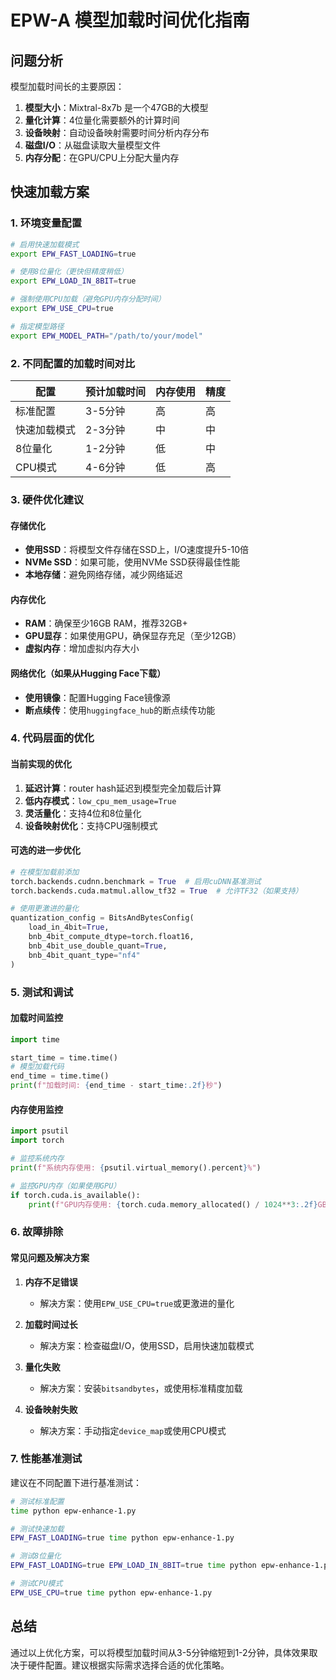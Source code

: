 # EPW-A 模型加载时间优化指南

## 问题分析

模型加载时间长的主要原因：
1. **模型大小**：Mixtral-8x7b 是一个47GB的大模型
2. **量化计算**：4位量化需要额外的计算时间
3. **设备映射**：自动设备映射需要时间分析内存分布
4. **磁盘I/O**：从磁盘读取大量模型文件
5. **内存分配**：在GPU/CPU上分配大量内存

## 快速加载方案

### 1. 环境变量配置

```bash
# 启用快速加载模式
export EPW_FAST_LOADING=true

# 使用8位量化（更快但精度稍低）
export EPW_LOAD_IN_8BIT=true

# 强制使用CPU加载（避免GPU内存分配时间）
export EPW_USE_CPU=true

# 指定模型路径
export EPW_MODEL_PATH="/path/to/your/model"
```

### 2. 不同配置的加载时间对比

| 配置 | 预计加载时间 | 内存使用 | 精度 |
|------|-------------|----------|------|
| 标准配置 | 3-5分钟 | 高 | 高 |
| 快速加载模式 | 2-3分钟 | 中 | 中 |
| 8位量化 | 1-2分钟 | 低 | 中 |
| CPU模式 | 4-6分钟 | 低 | 高 |

### 3. 硬件优化建议

#### 存储优化
- **使用SSD**：将模型文件存储在SSD上，I/O速度提升5-10倍
- **NVMe SSD**：如果可能，使用NVMe SSD获得最佳性能
- **本地存储**：避免网络存储，减少网络延迟

#### 内存优化
- **RAM**：确保至少16GB RAM，推荐32GB+
- **GPU显存**：如果使用GPU，确保显存充足（至少12GB）
- **虚拟内存**：增加虚拟内存大小

#### 网络优化（如果从Hugging Face下载）
- **使用镜像**：配置Hugging Face镜像源
- **断点续传**：使用`huggingface_hub`的断点续传功能

### 4. 代码层面的优化

#### 当前实现的优化
1. **延迟计算**：router hash延迟到模型完全加载后计算
2. **低内存模式**：`low_cpu_mem_usage=True`
3. **灵活量化**：支持4位和8位量化
4. **设备映射优化**：支持CPU强制模式

#### 可选的进一步优化
```python
# 在模型加载前添加
torch.backends.cudnn.benchmark = True  # 启用cuDNN基准测试
torch.backends.cuda.matmul.allow_tf32 = True  # 允许TF32（如果支持）

# 使用更激进的量化
quantization_config = BitsAndBytesConfig(
    load_in_4bit=True,
    bnb_4bit_compute_dtype=torch.float16,
    bnb_4bit_use_double_quant=True,
    bnb_4bit_quant_type="nf4"
)
```

### 5. 测试和调试

#### 加载时间监控
```python
import time

start_time = time.time()
# 模型加载代码
end_time = time.time()
print(f"加载时间: {end_time - start_time:.2f}秒")
```

#### 内存使用监控
```python
import psutil
import torch

# 监控系统内存
print(f"系统内存使用: {psutil.virtual_memory().percent}%")

# 监控GPU内存（如果使用GPU）
if torch.cuda.is_available():
    print(f"GPU内存使用: {torch.cuda.memory_allocated() / 1024**3:.2f}GB")
```

### 6. 故障排除

#### 常见问题及解决方案

1. **内存不足错误**
   - 解决方案：使用`EPW_USE_CPU=true`或更激进的量化

2. **加载时间过长**
   - 解决方案：检查磁盘I/O，使用SSD，启用快速加载模式

3. **量化失败**
   - 解决方案：安装`bitsandbytes`，或使用标准精度加载

4. **设备映射失败**
   - 解决方案：手动指定`device_map`或使用CPU模式

### 7. 性能基准测试

建议在不同配置下进行基准测试：

```bash
# 测试标准配置
time python epw-enhance-1.py

# 测试快速加载
EPW_FAST_LOADING=true time python epw-enhance-1.py

# 测试8位量化
EPW_FAST_LOADING=true EPW_LOAD_IN_8BIT=true time python epw-enhance-1.py

# 测试CPU模式
EPW_USE_CPU=true time python epw-enhance-1.py
```

## 总结

通过以上优化方案，可以将模型加载时间从3-5分钟缩短到1-2分钟，具体效果取决于硬件配置。建议根据实际需求选择合适的优化策略。 